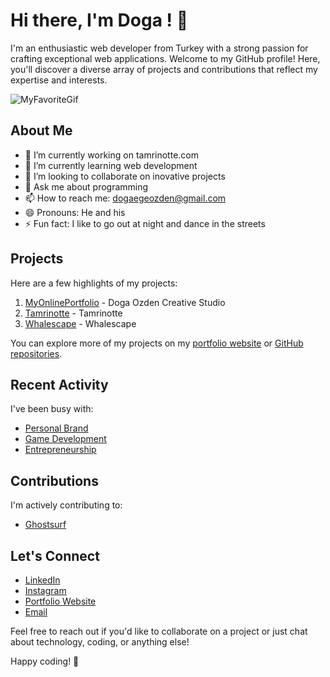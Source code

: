 # Hi there, I'm Doga ! 👋

I'm an enthusiastic web developer from Turkey with a strong passion for crafting exceptional web applications. Welcome to my GitHub profile! Here, you'll discover a diverse array of projects and contributions that reflect my expertise and interests.

![MyFavoriteGif](https://media0.giphy.com/media/Dee2WU1pMHhRYoSB00/giphy.gif?cid=790b76115949ae8b411016245525440192edb105a7293e60&rid=giphy.gif&ct=g)

## About Me

- 🔭 I’m currently working on tamrinotte.com
- 🌱 I’m currently learning web development
- 👯 I’m looking to collaborate on inovative projects
- 💬 Ask me about programming
- 📫 How to reach me: dogaegeozden@gmail.com
- 😄 Pronouns: He and his
- ⚡ Fun fact: I like to go out at night and dance in the streets

## Projects

Here are a few highlights of my projects:

1. [MyOnlinePortfolio](https://www.dogaegeozden.com) - Doga Ozden Creative Studio
2. [Tamrinotte](https://tamrinotte.pythonanywhere.com) - Tamrinotte
3. [Whalescape](https://www.whalescape.ca) - Whalescape

You can explore more of my projects on my [portfolio website](https://www.dogaegeozden.com) or [GitHub repositories](https://github.com/dogaegeozden).

## Recent Activity

I've been busy with:

- [Personal Brand](https://www.dogaegeozden.com/blog/)
- [Game Development](https://play.google.com/store/apps/dev?id=5106309994896081965&hl=is)
- [Entrepreneurship](https://tamrinotte.pythonanywhere.com)

## Contributions

I'm actively contributing to:

- [Ghostsurf](https://github.com/tamrinotte/ghostsurf)

## Let's Connect

- [LinkedIn](https://www.linkedin.com/in/doga-ege-ozden-a78194193/)
- [Instagram](https://www.instagram.com/dogaozdencreativestudio)
- [Portfolio Website](https://www.dogaegeozden.com)
- [Email](mailto:dogaegeozden@gmail.com)

Feel free to reach out if you'd like to collaborate on a project or just chat about technology, coding, or anything else!

Happy coding! 🚀
